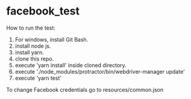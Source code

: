 # facebook_test

How to run the test:

1. For windows, install Git Bash.
2. install node js.
3. install yarn.
4. clone this repo.
5. execute 'yarn install' inside cloned directory.
6. execute './node_modules/protractor/bin/webdriver-manager update'
7. execute 'yarn test'

To change Facebook credentials go to resources/common.json